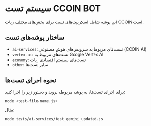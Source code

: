 # سیستم تست CCOIN BOT

این پوشه شامل اسکریپت‌های تست برای بخش‌های مختلف ربات CCOIN است.

## ساختار پوشه‌های تست

- `ai-services`: تست‌های مربوط به سرویس‌های هوش مصنوعی (CCOIN AI)
- `vertex-ai`: تست‌های مربوط به Google Vertex AI
- `economy`: تست‌های سیستم اقتصادی ربات
- `other`: سایر تست‌ها

## نحوه اجرای تست‌ها

برای اجرای تست‌ها، به پوشه مربوطه بروید و دستور زیر را اجرا کنید:

```bash
node <test-file-name.js>
```

مثال:

```bash
node tests/ai-services/test_gemini_updated.js
```